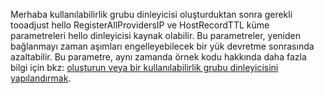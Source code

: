 Merhaba kullanılabilirlik grubu dinleyicisi oluşturduktan sonra gerekli tooadjust hello RegisterAllProvidersIP ve HostRecordTTL küme parametreleri hello dinleyicisi kaynak olabilir. Bu parametreler, yeniden bağlanmayı zaman aşımları engelleyebilecek bir yük devretme sonrasında azaltabilir. Bu parametre, aynı zamanda örnek kodu hakkında daha fazla bilgi için bkz: [oluşturun veya bir kullanılabilirlik grubu dinleyicisini yapılandırmak](https://msdn.microsoft.com/library/hh213080.aspx#MultiSubnetFailover).

